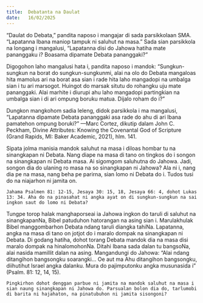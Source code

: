 ```yaml
---
title:  Debatanta na Daulat
date:   16/02/2025
---
```


“Daulat do Debata,” pandita naposo i mangajar di sada parsikkolaan SMA. “Lapatanna Ibana maniop tampuk ni saluhut na masa.” Sada sian parsikkola na longang i mangalusi, “Lapatanna disi do Jahowa hatiha mate pananggaku i? Boasama dipamate Debata pananggaki?”

Digogohon laho mangalusi hata i, pandita naposo i mandok: “Sungkun-sungkun na borat do sungkun-sungkunmi, alai na olo do Debata mangaloas hita mamolus ari na borat asa sian i rade hita laho mangadopi na umbalga sian i tu ari marsogot. Huingot do marsak situtu do rohangku uju mate pananggaki. Alai marhite i diurupi ahu laho mangadopi partingkian na umbalga sian i di ari ompung boruku matua. Dijalo roham do i?”

Dungkon mangkohom sadia leleng, didok parsikkola i ma mangalusi, “Lapatanna dipamate Debata pananggaki asa rade do ahu di ari Ibana pamatehon ompung boruki?” —Marc Cortez, dikutip dalam John C. Peckham, Divine Attributes: Knowing the Covenantal God of Scripture (Grand Rapids, MI: Baker Academic, 2021), hlm. 141.

Sipata jolma manisia mandok saluhut na masa i diloas hombar tu na sinangkapan ni Debata. Nang diape na masa di tano on tingkos do i songon na sinangkapan ni Debata masa. Ai sigomgom saluhutna do Jahowa. Jadi, songon dia do ulaning ro masa na so sinangkapan ni Jahowa? Ala ni i, nang dia pe na masa, nang beha pe parirna, sian lomo ni Debata do i. Tudos tusi do na niajarhon ni jamita on.

`Jahama Psalmen 81: 12-15, Jesaya 30: 15, 18, Jesaya 66: 4, dohot Lukas 13: 34. Aha do na pinasahat ni angka ayat on di sungkun-sungkun na sai ingkon saut do lomo ni Debata?`

Tungpe torop halak manghaporseai ia Jahowa ingkon do taruli di saluhut na sinangkapanNa, Bibel patuduhon hatorangan na asing sian i. Marulakhulak Bibel manggombarhon Debata ndang taruli diangka tahiNa. Lapatanna, angka na masa di tano on jotjot do i maralo dompak na sinangkapan ni Debata. Di godang hatiha, dohot torang Debata mandok dia na masa disi maralo dompak na hinalomohonNa. Ditahi Ibana sada dalan tu bangsoNa, alai nasida mamillit dalan na asing. Mangandungi do Jahowa: “Alai ndang ditangihon bangsongku soarangki... Oe aut ma Ahu ditangihon bangsongku, diihutihut Israel angka dalanku. Mura do pajimputonku angka musunasida i” (Psalm. 81: 12, 14, 15).

`Pingkirhon dohot denggan parbue ni jamita na mandok saluhut na masa i sian naung sinangkapan ni Jahowa do. Parsualan bolon dia do, tarlumobi di barita ni hajahaton, na pinatubuhon ni jamita sisongoni?`
